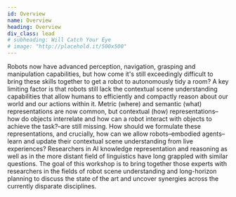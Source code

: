 ```yaml
---
id: Overview
name: Overview
heading: Overview
div_class: lead
# subheading: Will Catch Your Eye
# image: "http://placehold.it/500x500"
---
```


Robots now have advanced perception, navigation, grasping and manipulation capabilities, but how come it's still exceedingly difficult to bring these skills together to get a robot to autonomously tidy a room? A key limiting factor is that robots still lack the contextual scene understanding capabilities that allow humans to efficiently and compactly reason about our world and our actions within it. Metric (where) and semantic (what) representations are now common, but contextual (how) representations–how do objects interrelate and how can a robot interact with objects to achieve the task?–are still missing. How should we formulate these representations, and crucially, how can we allow robots–embodied agents–learn and update their contextual scene understanding from live experiences? Researchers in AI knowledge representation and reasoning as well as in the more distant field of linguistics have long grappled with similar questions. The goal of this workshop is to bring together those experts with researchers in the fields of robot scene understanding and long-horizon planning to discuss the state of the art and uncover synergies across the currently disparate disciplines.

